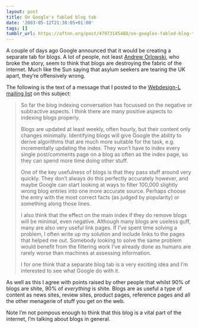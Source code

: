 ```yaml
---
layout: post
title: On Google's fabled blog tab
date: '2003-05-12T21:38:05+01:00'
tags: []
tumblr_url: https://aftnn.org/post/47973145488/on-googles-fabled-blog-tab
---
```

A couple of days ago Google announced that it would be creating a separate tab for blogs. A lot of people, not least <a href="http://www.theregister.co.uk/content/6/30621.html">Andrew Orlowski</a>, who broke the story, seem to think that blogs are destroying the fabric of the internet. Much like the Sun saying that asylum seekers are tearing the UK apart, they&rsquo;re offensively wrong.
<p>The following is the text of a message that I posted to the <a href="http://webdesign-l.com/">Webdesign-L mailing list</a> on this subject:</p>
<blockquote>
<p>So far the blog indexing conversation has focussed on the negative or subtractive aspects. I think there are many positive aspects to indexing blogs properly.</p>
<p>Blogs are updated at least weekly, often hourly, but their content only changes minimally. Identifying blogs will give Google the ability to derive algorithms that are much more suitable for the task, e.g. incrementally updating the index. They won&rsquo;t have to index every single post/comments page on a blog as often as the index page, so they can spend more time doing other stuff.</p>
<p>One of the key usefulness of blogs is that they pass stuff around very quickly. They don&rsquo;t always do this perfectly accurately however, and maybe Google can start looking at ways to filter 100,000 slightly wrong blog entries into one more accurate source. Perhaps choose the entry with the most correct facts (as judged by popularity) or something along those lines.</p>
<p>I also think that the effect on the main index if they do remove blogs will be minimal, even negative. Although many blogs are useless guff, many are also very useful link pages. If I&rsquo;ve spent time solving a problem, I often write up my solution and include links to the pages that helped me out. Somebody looking to solve the same problem would benefit from the filtering work I&rsquo;ve already done as humans are rarely worse than machines at assessing information.</p>
<p>I for one think that a separate blog tab is a very exciting idea and I&rsquo;m interested to see what Google do with it.</p>
</blockquote>
<p>As well as this I agree with points raised by other people that whilst 90% of blogs are shite, 90% of <em>everything</em> is shite. Blogs are as useful a type of content as news sites, review sites, product pages, reference pages and all the other menagerie of stuff you get on the web.</p>
<p>Note I&rsquo;m not pompous enough to think that this blog is a vital part of the internet, I&rsquo;m talking about blogs in general.</p>
